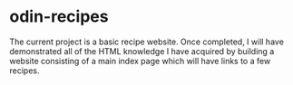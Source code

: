 # odin-recipes
The current project is a basic recipe website.
Once completed, I will have demonstrated all of the HTML knowledge I have acquired by building a website consisting of a main index page which will have links to a few recipes.